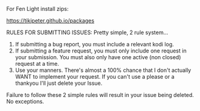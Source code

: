 For Fen Light install zips:

https://tikipeter.github.io/packages

RULES FOR SUBMITTING ISSUES:
Pretty simple, 2 rule system...

1. If submitting a bug report, you must include a relevant kodi log.
2. If submitting a feature request, you must only include one request in your submission. You must also only have one active (non closed) request at a time.
3. Use your manners. There's almost a 100% chance that I don't actually WANT to implement your request. If you can't use a please or a thankyou I'll just delete your Issue.

Failure to follow these 2 simple rules will result in your issue being deleted. No exceptions.
